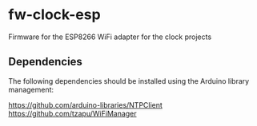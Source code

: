 # fw-clock-esp
Firmware for the ESP8266 WiFi adapter for the clock projects

## Dependencies

The following dependencies should be installed using the Arduino library management:

https://github.com/arduino-libraries/NTPClient
https://github.com/tzapu/WiFiManager